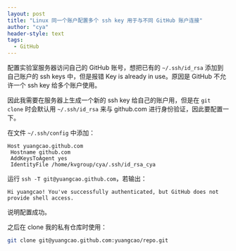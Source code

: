 ```yaml
---
layout: post
title: "Linux 同一个账户配置多个 ssh key 用于与不同 GitHub 账户连接"
author: "cya"
header-style: text
tags:
  - GitHub
---
```


配置实验室服务器访问自己的 GitHub 账号，想把已有的 `~/.ssh/id_rsa` 添加到自己账户的 ssh keys 中，但是报错 Key is already in use。原因是 GitHub 不允许一个 ssh key 给多个账户使用。

因此我需要在服务器上生成一个新的 ssh key 给自己的账户用，但是在 `git clone` 时会默认用 `~/.ssh/id_rsa` 来与 github.com 进行身份验证，因此要配置一下。

在文件 `~/.ssh/config` 中添加：

```
Host yuangcao.github.com
 Hostname github.com
 AddKeysToAgent yes
 IdentityFile /home/kvgroup/cya/.ssh/id_rsa_cya
```

运行 `ssh -T git@yuangcao.github.com`，若输出：

```
Hi yuangcao! You've successfully authenticated, but GitHub does not provide shell access.
```

说明配置成功。

之后在 clone 我的私有仓库时使用：

```bash
git clone git@yuangcao.github.com:yuangcao/repo.git
```

